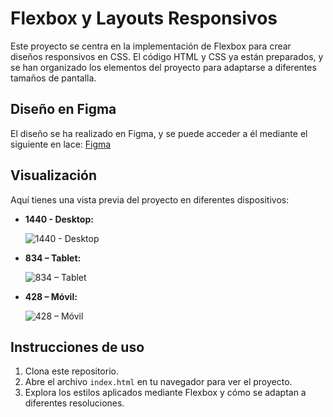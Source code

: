 # Flexbox y Layouts Responsivos

Este proyecto se centra en la implementación de Flexbox para crear diseños responsivos en CSS. El código HTML y CSS ya están preparados, y se han organizado los elementos del proyecto para adaptarse a diferentes tamaños de pantalla.

## Diseño en Figma

El diseño se ha realizado en Figma, y se puede acceder a él mediante el siguiente en
lace: [Figma](https://www.figma.com/design/g5AmAhCI9dJCXl04pJxL5w/Alura-Play?node-id=0-1&t=hj78CGJjwMaVw8sw-0)

## Visualización

Aquí tienes una vista previa del proyecto en diferentes dispositivos:

- **1440 - Desktop:**
 
  ![1440 - Desktop](https://github.com/user-attachments/assets/e5c07dac-8b96-49c6-9eb1-5f95d878f1e5)

- **834 – Tablet:**
  
  ![834 – Tablet](https://github.com/user-attachments/assets/f894eaaf-bcdc-44d2-b26a-4246325de55c)

- **428 – Móvil:**
 
  ![428 – Móvil](https://github.com/user-attachments/assets/5bb966f5-442f-44e5-9739-7a563fd135f8)

## Instrucciones de uso

1. Clona este repositorio.
2. Abre el archivo `index.html` en tu navegador para ver el proyecto.
3. Explora los estilos aplicados mediante Flexbox y cómo se adaptan a diferentes resoluciones.
